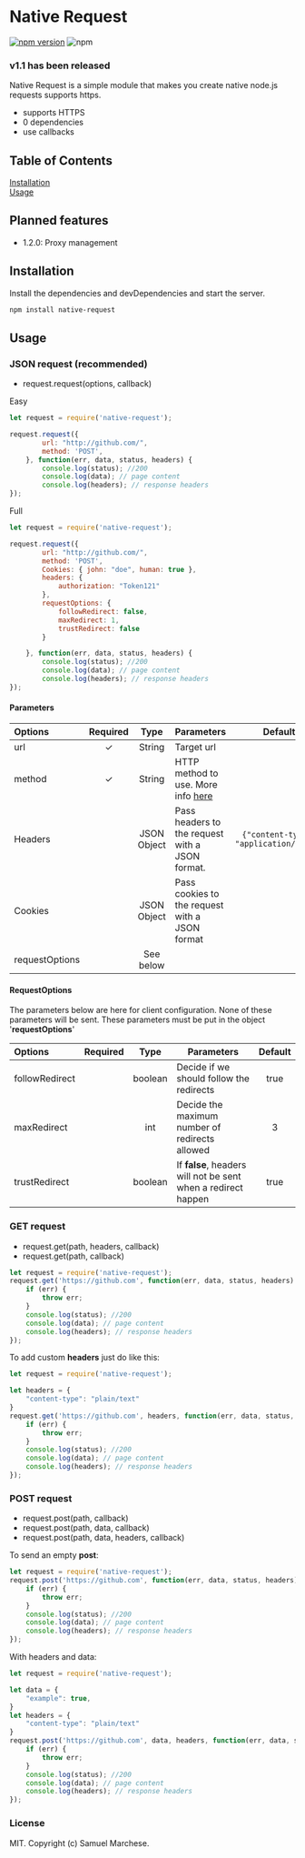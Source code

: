 # Native Request
[![npm version](https://badge.fury.io/js/native-request.svg)](https://badge.fury.io/js/native-request) ![npm](https://img.shields.io/npm/dm/native-request)

### v1.1 has been released


Native Request is a simple module that makes you create native node.js requests supports https.

  - supports HTTPS
  - 0 dependencies
  - use callbacks




## Table of Contents  
[Installation](#installation)  
[Usage](#usage)

## Planned features

 - 1.2.0: Proxy management
 

## Installation

Install the dependencies and devDependencies and start the server.

```bash
npm install native-request
```

## Usage

### JSON request (recommended)
 - request.request(options, callback)

Easy

```js
let request = require('native-request');

request.request({
        url: "http://github.com/",
        method: 'POST',
    }, function(err, data, status, headers) {
        console.log(status); //200
        console.log(data); // page content
        console.log(headers); // response headers
});

```

Full
```js
let request = require('native-request');

request.request({
        url: "http://github.com/",
        method: 'POST',
        Cookies: { john: "doe", human: true },
        headers: {
            authorization: "Token121"
        },
        requestOptions: {
            followRedirect: false,
            maxRedirect: 1,
            trustRedirect: false
        }

    }, function(err, data, status, headers) {
        console.log(status); //200
        console.log(data); // page content
        console.log(headers); // response headers
});

```

#### Parameters
| Options | Required  | Type  | Parameters |  Default 
|:--|:--:|:--: |-- |:--: |
| url | ✓ | String |Target url | |
| method| ✓ | String|HTTP method to use. More info [here](https://developer.mozilla.org/en-US/docs/Web/HTTP/Methods) | |
| Headers | | JSON Object | Pass headers to the request with a JSON format.  | `{"content-type": "application/json"}` |
| Cookies| | JSON Object | Pass cookies to the request with a JSON format  | |
| requestOptions|  | See below |


#### RequestOptions
The parameters below are here for client configuration. None of these parameters will be sent.
These parameters must be put in the object '**requestOptions**'

 | Options | Required | Type | Parameters |  Default
|:--|:--:|:--: | -- | :--: |
| followRedirect |  | boolean | Decide if we should follow the redirects | true
| maxRedirect|  | int| Decide the maximum number of redirects allowed | 3
| trustRedirect|  | boolean | If **false**, headers will not be sent when a redirect happen  | true








### GET request
 -  request.get(path, headers, callback)
 -  request.get(path, callback)



```js
let request = require('native-request');
request.get('https://github.com', function(err, data, status, headers) {
    if (err) {
        throw err;
    }
    console.log(status); //200
    console.log(data); // page content
    console.log(headers); // response headers
});
```
To add custom **headers** just do like this:
```js
let request = require('native-request');

let headers = {
    "content-type": "plain/text"
}
request.get('https://github.com', headers, function(err, data, status, headers) {
    if (err) {
        throw err;
    }
    console.log(status); //200
    console.log(data); // page content
    console.log(headers); // response headers
});
```
### POST request
 -  request.post(path, callback)
 -  request.post(path, data, callback)
 -  request.post(path, data, headers, callback)

 
To send an empty **post**:
```js
let request = require('native-request');
request.post('https://github.com', function(err, data, status, headers) {
    if (err) {
        throw err;
    }
    console.log(status); //200
    console.log(data); // page content
    console.log(headers); // response headers
});
```

With headers and data:

```js
let request = require('native-request');

let data = {
    "example": true,
}
let headers = {
    "content-type": "plain/text"
}
request.post('https://github.com', data, headers, function(err, data, status, headers) {
    if (err) {
        throw err;
    }
    console.log(status); //200
    console.log(data); // page content
    console.log(headers); // response headers
});
```


### License
MIT. Copyright (c) Samuel Marchese.
